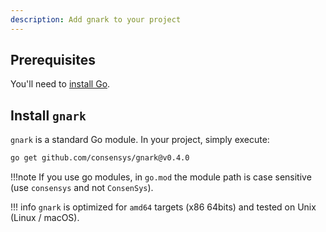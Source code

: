 ```yaml
---
description: Add gnark to your project
---
```


## Prerequisites

You'll need to [install Go](https://golang.org/doc/install).

## Install `gnark`

`gnark` is a standard Go module. In your project, simply execute:

```bash
go get github.com/consensys/gnark@v0.4.0
```

!!!note
    If you use go modules, in `go.mod` the module path is case sensitive (use `consensys` and not `ConsenSys`).

!!! info
    `gnark` is optimized for `amd64` targets (x86 64bits) and tested on Unix (Linux / macOS).
